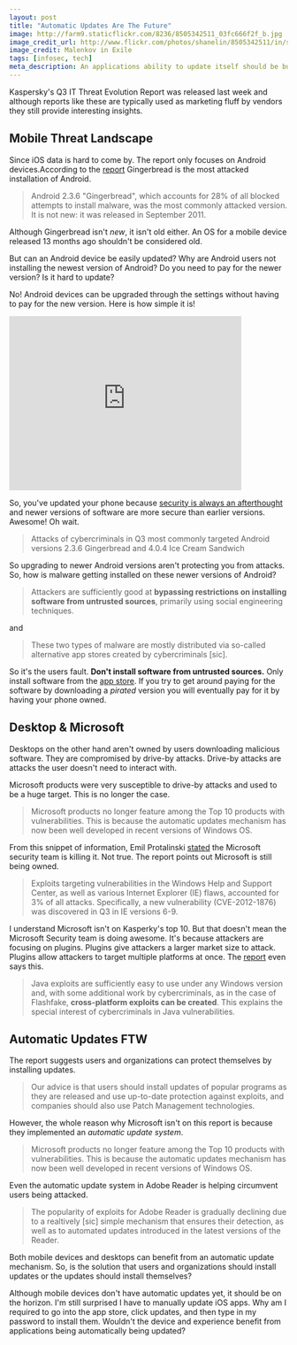 ```yaml
---
layout: post
title: "Automatic Updates Are The Future"
image: http://farm9.staticflickr.com/8236/8505342511_03fc666f2f_b.jpg
image_credit_url: http://www.flickr.com/photos/shanelin/8505342511/in/set-72157632848286261/
image_credit: Malenkov in Exile
tags: [infosec, tech]
meta_description: An applications ability to update itself should be built in functionality. It shouldn't be an exception to the rule.
---
```


Kaspersky's Q3 IT Threat Evolution Report was released last week and although reports like these are typically used as marketing fluff by vendors they still provide interesting insights.

## Mobile Threat Landscape
Since iOS data is hard to come by. The report only focuses on Android devices.According to the [report][2] Gingerbread is the most attacked installation of Android.

> Android 2.3.6 "Gingerbread", which accounts for 28% of all blocked attempts to install malware, was the most commonly attacked version. It is not new: it was released in September 2011.

Although Gingerbread isn't _new_, it isn't old either. An OS for a mobile device released 13 months ago shouldn't be considered old.

But can an Android device be easily updated? Why are Android users not installing the newest version of Android? Do you need to pay for the newer version? Is it hard to update?

No! Android devices can be upgraded through the settings without having to pay for the new version. Here is how simple it is!

<iframe width="420" height="315" src="http://www.youtube.com/embed/EDhAb5b1Fj4" frameborder="0" allowfullscreen></iframe>

So, you've updated your phone because [security is always an afterthought][3] and newer versions of software are more secure than earlier versions. Awesome! Oh wait.

> Attacks of cybercriminals in Q3 most commonly targeted Android versions 2.3.6 Gingerbread and 4.0.4 Ice Cream Sandwich

So upgrading to newer Android versions aren't protecting you from attacks. So, how is malware getting installed on these newer versions of Android?

> Attackers are sufficiently good at __bypassing restrictions on installing software from untrusted sources__, primarily using social engineering techniques.

and 

>  These two types of malware are mostly distributed via so-called alternative app stores created by cybercriminals [sic].

So it's the users fault. __Don't install software from untrusted sources.__ Only install software from the [app store][4]. If you try to get around paying for the software by downloading a _pirated_ version you will eventually pay for it by having your phone owned.

## Desktop & Microsoft

Desktops on the other hand aren't owned by users downloading malicious software. They are compromised by drive-by attacks. Drive-by attacks are attacks the user doesn't need to interact with.

Microsoft products were very susceptible to drive-by attacks and used to be a huge target. This is no longer the case.

> Microsoft products no longer feature among the Top 10 products with vulnerabilities. This is because the automatic updates mechanism has now been well developed in recent versions of Windows OS.

From this snippet of information, Emil Protalinski [stated][1] the Microsoft security team is killing it. Not true. The report points out Microsoft is still being owned.

> Exploits targeting vulnerabilities in the Windows Help and Support Center, as well as various Internet Explorer (IE) flaws, accounted for 3% of all attacks. Specifically, a new vulnerability (CVE-2012-1876) was discovered in Q3 in IE versions 6-9.

I understand Microsoft isn't on Kasperky's top 10. But that doesn't mean the Microsoft Security team is doing awesome. It's because attackers are focusing on plugins. Plugins give attackers a larger market size to attack. Plugins allow attackers to target multiple platforms at once. The [report][2] even says this.

> Java exploits are sufficiently easy to use under any Windows version and, with some additional work by cybercriminals, as in the case of Flashfake, __cross-platform exploits can be created__. This explains the special interest of cybercriminals in Java vulnerabilities.

## Automatic Updates FTW

The report suggests users and organizations can protect themselves by installing updates.

> Our advice is that users should install updates of popular programs as they are released and use up-to-date protection against exploits, and companies should also use Patch Management technologies.

However, the whole reason why Microsoft isn't on this report is because they implemented an _automatic update system_. 

> Microsoft products no longer feature among the Top 10 products with vulnerabilities. This is because the automatic updates mechanism has now been well developed in recent versions of Windows OS.

Even the automatic update system in Adobe Reader is helping circumvent users being attacked.

> The popularity of exploits for Adobe Reader is gradually declining due to a realtively [sic] simple mechanism that ensures their detection, as well as to automated updates introduced in the latest versions of the Reader.

Both mobile devices and desktops can benefit from an automatic update mechanism. So, is the solution that users and organizations should install updates or the updates should install themselves?

Although mobile devices don't have automatic updates yet, it should be on the horizon. I'm still surprised I have to manually update iOS apps. Why am I required to go into the app store, click updates, and then type in my password to install them. Wouldn't the device and experience benefit from applications being automatically being updated?

[1]: http://thenextweb.com/microsoft/2012/11/02/microsofts-security-team-is-killing-it-not-one-product-on-kasperskys-top-10-vulnerabilities-list/
[2]: http://www.securelist.com/en/analysis/204792250/IT_Threat_Evolution_Q3_2012
[3]: /2012/10/the-security-and-developer-passion-dilema/
[4]: /2013/03/automatic-updates-from-the-app-store/
